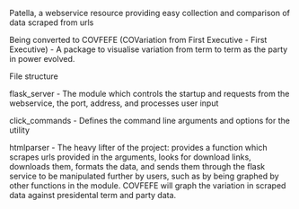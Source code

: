 Patella, a webservice resource providing easy collection and comparison of data scraped from urls

Being converted to COVFEFE (COVariation from First Executive - First Executive) - A package to visualise variation from
term to term as the party in power evolved.



File structure

flask_server - The module which controls the startup and requests from the webservice, the port, address,
and processes user input


click_commands - Defines the command line arguments and options for the utility


htmlparser - The heavy lifter of the project: provides a function which scrapes urls provided in the  arguments, looks
for download links, downloads them, formats the data, and sends them through the flask service to be manipulated further
by users, such as by being graphed by other functions in the module. COVFEFE will graph the variation in scraped data
against presidental term and party data.
